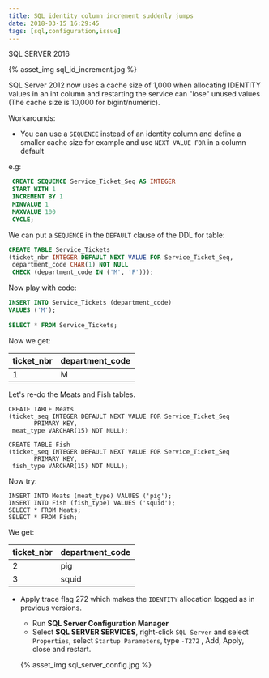 ```yaml
---
title: SQL identity column increment suddenly jumps
date: 2018-03-15 16:29:45
tags: [sql,configuration,issue]
---
```


SQL SERVER 2016

{% asset_img sql_id_increment.jpg %}

SQL Server 2012 now uses a cache size of 1,000 when allocating IDENTITY values in an int column and restarting the service can "lose" unused values (The cache size is 10,000 for bigint/numeric).

Workarounds:

+ You can use a `SEQUENCE` instead of an identity column and define a smaller cache size for example and use `NEXT VALUE FOR` in a column default

e.g:

```sql
 CREATE SEQUENCE Service_Ticket_Seq AS INTEGER
 START WITH 1
 INCREMENT BY 1
 MINVALUE 1
 MAXVALUE 100
 CYCLE; 
```

We can put a `SEQUENCE` in the `DEFAULT` clause of the DDL for table:
```sql
CREATE TABLE Service_Tickets
(ticket_nbr INTEGER DEFAULT NEXT VALUE FOR Service_Ticket_Seq,
 department_code CHAR(1) NOT NULL
 CHECK (department_code IN ('M', 'F'))); 
```

Now play with code:
```sql
INSERT INTO Service_Tickets (department_code)
VALUES ('M');
 
SELECT * FROM Service_Tickets;
```

Now we get:

| ticket_nbr | department_code |
| :--------- | :-------------- |
| 1          | M               |


Let's re-do the Meats and Fish tables.
```
CREATE TABLE Meats
(ticket_seq INTEGER DEFAULT NEXT VALUE FOR Service_Ticket_Seq 
       PRIMARY KEY,
 meat_type VARCHAR(15) NOT NULL);
 
CREATE TABLE Fish
(ticket_seq INTEGER DEFAULT NEXT VALUE FOR Service_Ticket_Seq 
       PRIMARY KEY,
 fish_type VARCHAR(15) NOT NULL);
```

Now try:
```
INSERT INTO Meats (meat_type) VALUES ('pig');
INSERT INTO Fish (fish_type) VALUES ('squid');
SELECT * FROM Meats;
SELECT * FROM Fish;
```

We get:

| ticket_nbr | department_code |
| :--------- | :-------------- |
| 2          | pig             |
| 3          | squid           |

+ Apply trace flag 272 which makes the `IDENTITY` allocation logged as in previous versions.
	+ Run **SQL Server Configuration Manager**
	+ Select **SQL SERVER SERVICES**, right-click `SQL Server` and select `Properties`, select `Startup Parameters`, type `-T272` , Add, Apply, close and restart.

	 {% asset_img sql_server_config.jpg %}
